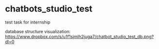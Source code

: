 # chatbots_studio_test
test task for internship

database structure visualization: https://www.dropbox.com/s/u1f1sjmlh2juga7/chatbot_studio_test_db.png?dl=0
